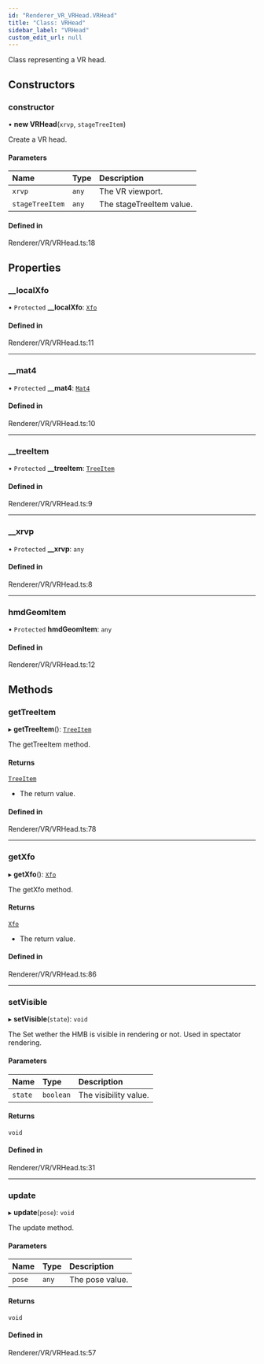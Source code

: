 ```yaml
---
id: "Renderer_VR_VRHead.VRHead"
title: "Class: VRHead"
sidebar_label: "VRHead"
custom_edit_url: null
---
```




Class representing a VR head.

## Constructors

### constructor

• **new VRHead**(`xrvp`, `stageTreeItem`)

Create a VR head.

#### Parameters

| Name | Type | Description |
| :------ | :------ | :------ |
| `xrvp` | `any` | The VR viewport. |
| `stageTreeItem` | `any` | The stageTreeItem value. |

#### Defined in

Renderer/VR/VRHead.ts:18

## Properties

### \_\_localXfo

• `Protected` **\_\_localXfo**: [`Xfo`](../../Math/Math_Xfo.Xfo)

#### Defined in

Renderer/VR/VRHead.ts:11

___

### \_\_mat4

• `Protected` **\_\_mat4**: [`Mat4`](../../Math/Math_Mat4.Mat4)

#### Defined in

Renderer/VR/VRHead.ts:10

___

### \_\_treeItem

• `Protected` **\_\_treeItem**: [`TreeItem`](../../SceneTree/SceneTree_TreeItem.TreeItem)

#### Defined in

Renderer/VR/VRHead.ts:9

___

### \_\_xrvp

• `Protected` **\_\_xrvp**: `any`

#### Defined in

Renderer/VR/VRHead.ts:8

___

### hmdGeomItem

• `Protected` **hmdGeomItem**: `any`

#### Defined in

Renderer/VR/VRHead.ts:12

## Methods

### getTreeItem

▸ **getTreeItem**(): [`TreeItem`](../../SceneTree/SceneTree_TreeItem.TreeItem)

The getTreeItem method.

#### Returns

[`TreeItem`](../../SceneTree/SceneTree_TreeItem.TreeItem)

- The return value.

#### Defined in

Renderer/VR/VRHead.ts:78

___

### getXfo

▸ **getXfo**(): [`Xfo`](../../Math/Math_Xfo.Xfo)

The getXfo method.

#### Returns

[`Xfo`](../../Math/Math_Xfo.Xfo)

- The return value.

#### Defined in

Renderer/VR/VRHead.ts:86

___

### setVisible

▸ **setVisible**(`state`): `void`

The Set wether the HMB is visible in rendering or not. Used in spectator rendering.

#### Parameters

| Name | Type | Description |
| :------ | :------ | :------ |
| `state` | `boolean` | The visibility value. |

#### Returns

`void`

#### Defined in

Renderer/VR/VRHead.ts:31

___

### update

▸ **update**(`pose`): `void`

The update method.

#### Parameters

| Name | Type | Description |
| :------ | :------ | :------ |
| `pose` | `any` | The pose value. |

#### Returns

`void`

#### Defined in

Renderer/VR/VRHead.ts:57

